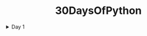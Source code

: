 
<div align="center">

<h1>30DaysOfPython</h1>

</div>

<details>
<summary>Day 1</summary>
<p>

#### Introduction.
#### Installing Python 3.
#### Your First Python Program.
#### How Python Code Gets Executed.
</p>
</details>